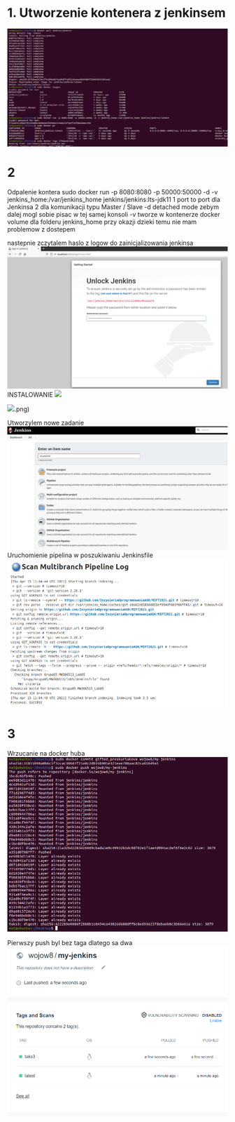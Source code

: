 # 1. Utworzenie kontenera z jenkinsem
![](1docker-container.png)
# 2
Odpalenie kontera 
sudo docker run -p 8080:8080 -p 50000:50000 -d -v jenkins_home:/var/jenkins_home jenkins/jenkins:lts-jdk11
1 port to port dla Jenkinsa 
2 dla komunikacji typu Master / Slave
-d detached mode zebym dalej mogl sobie pisac w tej samej konsoli
-v tworze w kontenerze docker volume dla folderu jenkins_home przy okazji dzieki temu nie mam problemow z dostepem 

nastepnie zczytalem haslo z logow do zainicjalizowania jenkinsa
![](instalacja-jenkinsa-haslo-z-logow.png)
INSTALOWANIE 
![](instalacja.png)

![](admin-user-haslo1234).png)

Utworzylem nowe zadanie
![](new-jenkins-job.png)
Uruchomienie pipelina w poszukiwaniu Jenkinsfile 
![](logs.png)

# 3
Wrzucanie na docker huba
![](task3.png)

Pierwszy push byl bez taga dlatego sa dwa
![](docker-hub.png)
